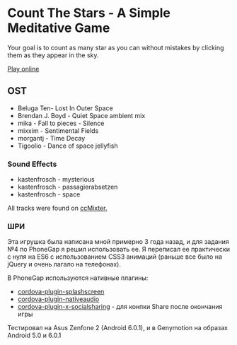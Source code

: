 Count The Stars - A Simple Meditative Game
=================
Your goal is to count as many star as you can without mistakes by clicking them as they appear in the sky.

[Play online](http://mad-gooze.github.io/CountTheStarsGame/)

OST
------
*   Beluga Ten- Lost In Outer Space
*   Brendan J. Boyd - Quiet Space  ambient mix 
*   mika - Fall to pieces - Silence
*   mixxim - Sentimental Fields
*   morgantj - Time Decay
*   Tigoolio - Dance of space jellyfish


### Sound Effects
*   kastenfrosch  - mysterious
*   kastenfrosch  - passagierabsetzen 
*   kastenfrosch  - space 


All tracks were found on [ccMixter.](http://ccmixter.org/)

### ШРИ
Эта игрушка была написана мной примерно 3 года назад, и для задания №4 по PhoneGap я решил использовать ее. 
Я переписал ее практически с нуля на ES6 с использованием CSS3 анимаций (раньше все было на jQuery и очень лагало на телефонах).

В PhoneGap используются нативные плагины:
* [cordova-plugin-splashscreen](https://github.com/apache/cordova-plugin-splashscreen)
* [cordova-plugin-nativeaudio](https://github.com/floatinghotpot/cordova-plugin-nativeaudio)
* [cordova-plugin-x-socialsharing](https://github.com/EddyVerbruggen/SocialSharing-PhoneGap-Plugin) - для конпки Share после окончания игры


Тестировал на Asus Zenfone 2 (Android 6.0.1), и в Genymotion на образах Android 5.0 и 6.0.1